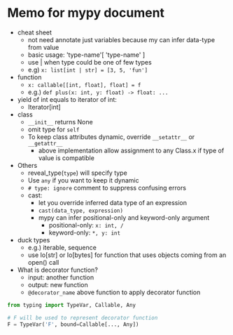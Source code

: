 # Memo for mypy document

- cheat sheet
  - not need annotate just variables because my can infer data-type from value
  - basic usage: 'type-name'[ 'type-name' ]
  - use | when type could be one of few types
  - e.g) ```x: list[int | str] = [3, 5, 'fun']```
- function
  - ```x: callable[[int, float], float] = f```
  - e.g.) ```def plus(x: int, y: float) -> float: ...```
- yield of int equals to iterator of int:
  - Iterator[int]
- class
  - `__init__` returns None
  - omit type for `self`
  - To keep class attributes dynamic, override ```__setattr__``` or `__getattr__`
    - above implementation allow assignment to any Class.x if type of value is compatible
- Others
  - reveal_type(`type`) will specify type
  - Use `any` if you want to keep it dynamic
  - `# type: ignore` comment to suppress confusing errors
  - cast:
    - let you override inferred data type of an expression
    - `cast(data_type, expression)`
    - mypy can infer positional-only and keyword-only argument
      - positional-only: `x: int, /`
      - keyword-only: `*, y: int`
- duck types
  - e.g.) iterable, sequence
  - use Io[str] or Io[bytes] for function that uses objects coming from an open() call
- What is decorator function?
  - input: another function
  - output: new function
  - `@decorator_name` above function to apply decorator function

```py
from typing import TypeVar, Callable, Any

# F will be used to represent decorator function
F = TypeVar('F', bound=Callable[..., Any])
```
